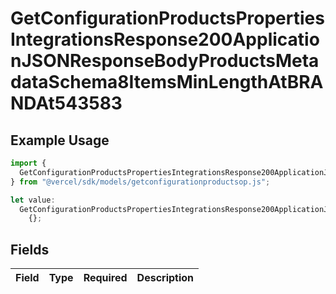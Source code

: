 # GetConfigurationProductsPropertiesIntegrationsResponse200ApplicationJSONResponseBodyProductsMetadataSchema8ItemsMinLengthAtBRANDAt543583

## Example Usage

```typescript
import {
  GetConfigurationProductsPropertiesIntegrationsResponse200ApplicationJSONResponseBodyProductsMetadataSchema8ItemsMinLengthAtBRANDAt543583,
} from "@vercel/sdk/models/getconfigurationproductsop.js";

let value:
  GetConfigurationProductsPropertiesIntegrationsResponse200ApplicationJSONResponseBodyProductsMetadataSchema8ItemsMinLengthAtBRANDAt543583 =
    {};
```

## Fields

| Field       | Type        | Required    | Description |
| ----------- | ----------- | ----------- | ----------- |